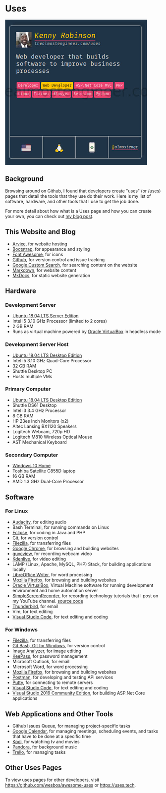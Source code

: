 # Uses

![My uses page entry on uses.tech](/images/2020.02.01-uses-entry.jpg)

## Background

Browsing around on Github, I found that developers create "uses" (or /uses) pages that 
detail the tools that they use do their work. Here is my list of software, 
hardware, and other tools that I use to get the job done. 

For more detail about how what is a Uses page and how you can create your own, 
you can check out [my blog post](/blog/technology/2020.02.01-developer-uses-page).

## This Website and Blog

* [Arvixe](https://www.arvixe.com/), for website hosting
* [Bootstrap](https://getbootstrap.com), for appearance and styling
* [Font Awesome](https://fontawesome.com), for icons
* [Github](https://github.com/almostengr/almostengrwebsite), for version control and issue tracking
* [Google Custom Search](https://cse.google.com/cse/), for searching content on the website
* [Markdown](https://www.markdownguide.org/), for website content
* [MkDocs](https://mkdocs.org), for static website generation

## Hardware

### Development Server

* [Ubuntu 18.04 LTS Server Edition](https://ubuntu.com)
* Intel i5 3.10 GHz Processor (limited to 2 cores)
* 2 GB RAM
* Runs as virtual machine powered by 
[Oracle VirtualBox](https://virtualbox.org) in headless mode

### Development Server Host

* [Ubuntu 18.04 LTS Desktop Edition](https://ubuntu.com)
* Intel i5 3.10 GHz Quad-Core Processor
* 32 GB RAM
* Shuttle Desktop PC
* Hosts multiple VMs

### Primary Computer 

* [Ubuntu 18.04 LTS Desktop Edition](https://ubuntu.com)
* Shuttle DS61 Desktop
* Intel i3 3.4 GHz Processor
* 8 GB RAM
* HP 23es Inch Monitors (x2)
* Altec Lansing BX1120 Speakers
* Logitech Webcam, 720p HD
* Logitech M810 Wireless Optical Mouse
* AST Mechanical Keyboard

### Secondary Computer 

* [Windows 10 Home](https://www.microsoft.com/en-us/software-download/windows10ISO)
* Toshiba Satellite C855D laptop
* 16 GB RAM
* AMD 1.3 GHz Dual-Core Processor

## Software

### For Linux 

* [Audacity](https://www.audacityteam.org/), for editing audio
* Bash Terminal, for running commands on Linux
* [Eclipse](https://eclipse.org), for coding in Java and PHP
* [Git](https://git-scm.com/), for version control
* [Filezilla](https://filezilla-project.org/), for transferring files
* [Google Chrome](https://google.com/chrome), for browsing and building websites
* [guvcview](https://en.wikipedia.org/wiki/Guvcview), for recording webcam video
* [Kdenlive](https://kdenlive.org/en), for video editing
* LAMP (Linux, Apache, MySQL, PHP) Stack, for building applications locally
* [LibreOffice Writer](https://www.libreoffice.org), for word processing
* [Mozilla Firefox](https://www.mozilla.org/en-us/firefox), for browsing and building websites
* [Oracle VirtualBox](https://virtualbox.org), Virtual Machine software for running
development environment and home automation server
* [SimpleScreenRecorder](https://www.maartenbaert.be/simplescreenrecorder/), for recording
technology tutorials that I post on my YouTube channel.
[source code](https://github.com/MaartenBaert/ssr)
* [Thunderbird](https://thunderbird.net/en-us), for email
* Vim, for text editing
* [Visual Studio Code](https://code.visualstudio.com/download), for text editing and coding

### For Windows 

* [Filezilla](https://filezilla-project.org/), for transferring files
* [Git Bash, Git for Windows](https://gitforwindows.org), for version control
* [Image Analyzer](http://meesoft.com/Analyzer/), for image editing
* [KeePass](https://keepass.info/), for password management
* Microsoft Outlook, for email 
* Microsoft Word, for word processing
* [Mozilla Firefox](https://www.mozilla.org/en-us/firefox), for browsing and building websites
* [Postman](https://getpostman.com), for developing and testing API services
* [Putty](https://www.putty.org), for connecting to remote servers
* [Visual Studio Code](https://code.visualstudio.com/download), for text editing and coding
* [Visual Studio 2019 Community Edition](https://code.visualstudio.com), 
for building ASP.Net Core applications

## Web Applications and Other Tools

* Github Issues Queue, for managing project-specific tasks
* [Google Calendar](https://www.google.com/calendar), for managing meetings, scheduling events,
and tasks that have to be done at a specific time
* [Kodi](https://kodi.tv), for watching tv and movies
* [Pandora](https://pandora.com), for background music
* [Trello](https://trello.com/almostengr/recommend), for managing tasks

## Other Uses Pages

To view uses pages for other developers, visit 
<a href="https://github.com/wesbos/awesome-uses" target="_blank">https://github.com/wesbos/awesome-uses</a>
or 
<a href="https://uses.tech" target="_blank">https://uses.tech</a>.
